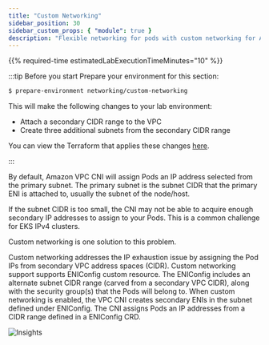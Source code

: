 ```yaml
---
title: "Custom Networking"
sidebar_position: 30
sidebar_custom_props: { "module": true }
description: "Flexible networking for pods with custom networking for Amazon Elastic Kubernetes Service."
---
```


{{% required-time estimatedLabExecutionTimeMinutes="10" %}}

:::tip Before you start
Prepare your environment for this section:

```bash wait=30 timeout=300
$ prepare-environment networking/custom-networking
```

This will make the following changes to your lab environment:

- Attach a secondary CIDR range to the VPC
- Create three additional subnets from the secondary CIDR range

You can view the Terraform that applies these changes [here](https://github.com/VAR::MANIFESTS_OWNER/VAR::MANIFESTS_REPOSITORY/tree/VAR::MANIFESTS_REF/manifests/modules/networking/custom-networking/.workshop/terraform).

:::

By default, Amazon VPC CNI will assign Pods an IP address selected from the primary subnet. The primary subnet is the subnet CIDR that the primary ENI is attached to, usually the subnet of the node/host.

If the subnet CIDR is too small, the CNI may not be able to acquire enough secondary IP addresses to assign to your Pods. This is a common challenge for EKS IPv4 clusters.

Custom networking is one solution to this problem.

Custom networking addresses the IP exhaustion issue by assigning the Pod IPs from secondary VPC address spaces (CIDR). Custom networking support supports ENIConfig custom resource. The ENIConfig includes an alternate subnet CIDR range (carved from a secondary VPC CIDR), along with the security group(s) that the Pods will belong to. When custom networking is enabled, the VPC CNI creates secondary ENIs in the subnet defined under ENIConfig. The CNI assigns Pods an IP addresses from a CIDR range defined in a ENIConfig CRD.

![Insights](/img/networking/custom-networking/custom-networking-intro.png)
